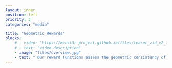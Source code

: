 ```yaml
---
layout: inner
position: left
priority: 3
categories: "media"

title: "Geometric Rewards"
blocks:
    # - video: "https://monst3r-project.github.io/files/teaser_vid_v2_lowres.mp4"
    # - text: "video description"
    - image: "files/overview.jpg"
    - text: " Our reward functions assess the geometric consistency of intermediate generated video frames by computing the feature similarity of upscaled DINO features. (a) GS-MEt3R evaluates feature similarity between the original video frames and their corresponding rendered images from 3DGS. (b) Dyn-MEt3R unprojects background features from half of the video frames and reprojecting them onto the remaining frames to compute feature similarity."
---
```

